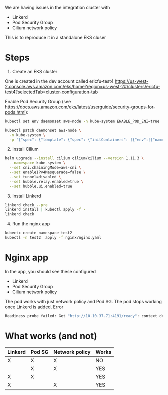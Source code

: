 We are having issues in the integration cluster with
- Linkerd
- Pod Security Group
- Cilium network policy

This is to reproduce it in a standalone EKS cluser

# Steps

1. Create an EKS cluster

One is created in the dev account called ericfu-test4
https://us-west-2.console.aws.amazon.com/eks/home?region=us-west-2#/clusters/ericfu-test4?selectedTab=cluster-configuration-tab

Enable Pod Security Group (see https://docs.aws.amazon.com/eks/latest/userguide/security-groups-for-pods.html):

```bash
kubectl set env daemonset aws-node -n kube-system ENABLE_POD_ENI=true

kubectl patch daemonset aws-node \
  -n kube-system \
  -p '{"spec": {"template": {"spec": {"initContainers": [{"env":[{"name":"DISABLE_TCP_EARLY_DEMUX","value":"true"}],"name":"aws-vpc-cni-init"}]}}}}'

```

2. Install Cilium

```bash
helm upgrade --install cilium cilium/cilium --version 1.11.3 \
  --namespace kube-system \
  --set cni.chainingMode=aws-cni \
  --set enableIPv4Masquerade=false \
  --set tunnel=disabled \
  --set hubble.relay.enabled=true \
  --set hubble.ui.enabled=true
```

3. Install Linkerd

```bash
linkerd check --pre
linkerd install | kubectl apply -f -
linkerd check
```

4. Run the nginx app

```bash
kubectx create namespace test2
kubectl -n test2  apply -f nginx/nginx.yaml

```

# Nginx app

In the app, you should see these configured

- Linkerd
- Pod Security Group
- Cilium network policy

The pod works with just network policy and Pod SG.
The pod stops working once Linkerd is added. Error

```bash
Readiness probe failed: Get "http://10.10.37.71:4191/ready": context deadline exceeded (Client.Timeout exceeded while awaiting headers)
```

# What works (and not)

| Linkerd | Pod SG | Network policy | Works |
| ------- | ------ | -------------- | ----- |
| X       | X      | X              | NO    |
|         | X      | X              | YES   |
| X       | X      |                | YES   |
| X       |        | X              | YES   |



